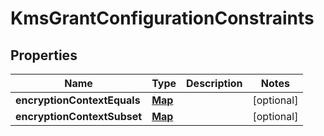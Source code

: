 

# KmsGrantConfigurationConstraints


## Properties

| Name | Type | Description | Notes |
|------------ | ------------- | ------------- | -------------|
|**encryptionContextEquals** | [**Map**](Map.md) |  |  [optional] |
|**encryptionContextSubset** | [**Map**](Map.md) |  |  [optional] |



